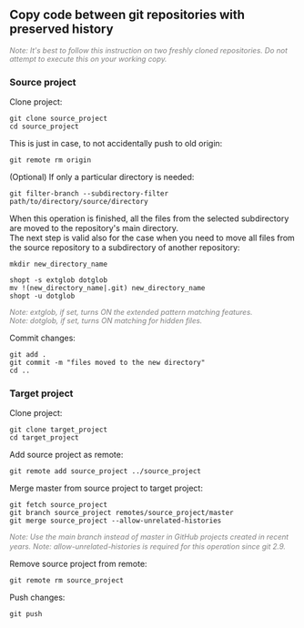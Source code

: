 ## Copy code between git repositories with preserved history
<span style="color:gray; font-size: .8rem">_Note: It's best to follow this instruction on two freshly cloned repositories. Do not attempt to execute this on your working copy._</span>

### Source project
Clone project:
```
git clone source_project
cd source_project
```
This is just in case, to not accidentally push to old origin:
```
git remote rm origin
```
(Optional) If only a particular directory is needed:
```
git filter-branch --subdirectory-filter path/to/directory/source/directory
```
When this operation is finished, all the files from the selected subdirectory are moved to the repository's main directory.\
The next step is valid also for the case when you need to move all files from the source repository to a subdirectory of another repository:
```
mkdir new_directory_name

shopt -s extglob dotglob
mv !(new_directory_name|.git) new_directory_name
shopt -u dotglob
```
<span style="color:gray; font-size: .8rem">_Note: extglob, if set, turns  ON the extended pattern matching features._</span>\
<span style="color:gray; font-size: .8rem">_Note: dotglob, if set, turns  ON matching for hidden files._</span>

Commit changes:
```
git add .
git commit -m "files moved to the new directory"
cd ..
```

### Target project
Clone project:
```
git clone target_project
cd target_project
```
Add source project as remote:
```
git remote add source_project ../source_project
```
Merge master from source project to target project:
```
git fetch source_project
git branch source_project remotes/source_project/master
git merge source_project --allow-unrelated-histories
```
<span style="color:gray; font-size: .8rem">_Note: Use the main branch instead of master in GitHub projects created in recent years._</span>
<span style="color:gray; font-size: .8rem">_Note: allow-unrelated-histories is required for this operation since git 2.9._</span>

Remove source project from remote:
```
git remote rm source_project
```
Push changes:
```
git push
```
